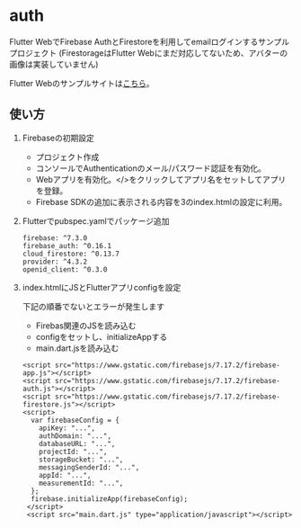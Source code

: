 # auth

Flutter WebでFirebase AuthとFirestoreを利用してemailログインするサンプルプロジェクト
(FirestorageはFlutter Webにまだ対応してないため、アバターの画像は実装していません)

Flutter Webのサンプルサイトは[こちら](https://david3080.github.io/auth/build/web)。

## 使い方

1. Firebaseの初期設定

   - プロジェクト作成
   - コンソールでAuthenticationのメール/パスワード認証を有効化。
   - Webアプリを有効化。</>をクリックしてアプリ名をセットしてアプリを登録。
   - Firebase SDKの追加に表示される内容を3のindex.htmlの設定に利用。

2. Flutterでpubspec.yamlでパッケージ追加

   ```
   firebase: ^7.3.0
   firebase_auth: ^0.16.1
   cloud_firestore: ^0.13.7
   provider: ^4.3.2
   openid_client: ^0.3.0
   ```

3. index.htmlにJSとFlutterアプリconfigを設定

   下記の順番でないとエラーが発生します

   - Firebas関連のJSを読み込む
   - configをセットし、initializeAppする
   - main.dart.jsを読み込む


   ```
   <script src="https://www.gstatic.com/firebasejs/7.17.2/firebase-app.js"></script>
   <script src="https://www.gstatic.com/firebasejs/7.17.2/firebase-auth.js"></script>
   <script src="https://www.gstatic.com/firebasejs/7.17.2/firebase-firestore.js"></script>
   <script>
     var firebaseConfig = {
       apiKey: "...",
       authDomain: "...",
       databaseURL: "...",
       projectId: "...",
       storageBucket: "...",
       messagingSenderId: "...",
       appId: "...",
       measurementId: "...",
     };
     firebase.initializeApp(firebaseConfig);
    </script>
    <script src="main.dart.js" type="application/javascript"></script>
  ```
